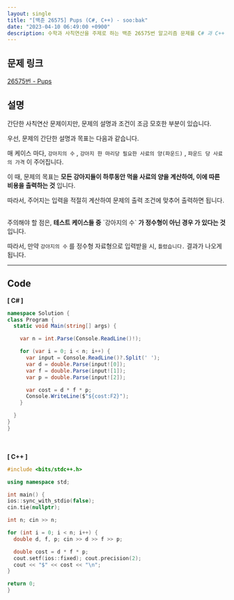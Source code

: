 ```yaml
---
layout: single
title: "[백준 26575] Pups (C#, C++) - soo:bak"
date: "2023-04-10 06:49:00 +0900"
description: 수학과 사칙연산을 주제로 하는 백준 26575번 알고리즘 문제를 C# 과 C++ 로 풀이 및 해설
---
```


## 문제 링크
  [26575번 - Pups](https://www.acmicpc.net/problem/26575)

## 설명
간단한 사칙연산 문제이지만, 문제의 설명과 조건이 조금 모호한 부분이 있습니다. <br>

우선, 문제의 간단한 설명과 목표는 다음과 같습니다. <br>

매 케이스 마다, `강아지의 수` , `강아지 한 마리당 필요한 사료의 양(파운드)` , `파운드 당 사료의 가격` 이 주어집니다. <br>

이 때, 문제의 목표는 <b>모든 강아지들이 하루동안 먹을 사료의 양을 계산하여, 이에 따른 비용을 출력하는 것</b> 입니다. <br>

따라서, 주어지는 입력을 적절히 계산하여 문제의 출력 조건에 맞추어 출력하면 됩니다. <br>

<br>
주의해야 할 점은, <b>테스트 케이스들 중</b> `강아지의 수` <b>가 정수형이 아닌 경우 가 있다는 것</b>입니다. <br>

따라서, 만약 `강아지의 수` 를 정수형 자료형으로 입력받을 시, `틀렸습니다.` 결과가 나오게 됩니다. <br>

- - -

## Code
<b>[ C# ] </b>
<br>

  ```c#
namespace Solution {
  class Program {
    static void Main(string[] args) {

      var n = int.Parse(Console.ReadLine()!);

      for (var i = 0; i < n; i++) {
        var input = Console.ReadLine()?.Split(' ');
        var d = double.Parse(input![0]);
        var f = double.Parse(input![1]);
        var p = double.Parse(input![2]);

        var cost = d * f * p;
        Console.WriteLine($"${cost:F2}");
      }

    }
  }
}
  ```
<br><br>
<b>[ C++ ] </b>
<br>

  ```c++
#include <bits/stdc++.h>

using namespace std;

int main() {
  ios::sync_with_stdio(false);
  cin.tie(nullptr);

  int n; cin >> n;

  for (int i = 0; i < n; i++) {
    double d, f, p; cin >> d >> f >> p;

    double cost = d * f * p;
    cout.setf(ios::fixed); cout.precision(2);
    cout << "$" << cost << "\n";
  }

  return 0;
}
  ```
